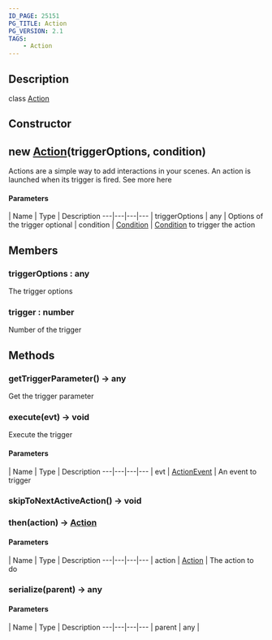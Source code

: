 ```yaml
---
ID_PAGE: 25151
PG_TITLE: Action
PG_VERSION: 2.1
TAGS:
    - Action
---
```

## Description

class [Action](/classes/2.4/Action)



## Constructor

## new [Action](/classes/2.4/Action)(triggerOptions, condition)

Actions are a simple way to add interactions in your scenes. An action is launched when its trigger is fired.
See more here

#### Parameters
 | Name | Type | Description
---|---|---|---
 | triggerOptions | any |    Options of the trigger
optional | condition | [Condition](/classes/2.4/Condition) |    [Condition](/classes/2.4/Condition) to trigger the action
## Members

### triggerOptions : any

The trigger options

### trigger : number

Number of the trigger

## Methods

### getTriggerParameter() &rarr; any

Get the trigger parameter
### execute(evt) &rarr; void

Execute the trigger

#### Parameters
 | Name | Type | Description
---|---|---|---
 | evt | [ActionEvent](/classes/2.4/ActionEvent) |    An event to trigger

### skipToNextActiveAction() &rarr; void


### then(action) &rarr; [Action](/classes/2.4/Action)



#### Parameters
 | Name | Type | Description
---|---|---|---
 | action | [Action](/classes/2.4/Action) |    The action to do

### serialize(parent) &rarr; any



#### Parameters
 | Name | Type | Description
---|---|---|---
 | parent | any | 


